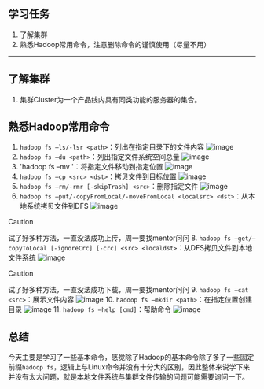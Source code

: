 ## 学习任务
1. 了解集群
2. 熟悉Hadoop常用命令，注意删除命令的谨慎使用（尽量不用）

---

## 了解集群
1. 集群Cluster为一个产品线内具有同类功能的服务器的集合。

## 熟悉Hadoop常用命令
1. `hadoop fs –ls/-lsr <path>`：列出在指定目录下的文件内容
![image](https://github.com/user-attachments/assets/123f7af4-50c5-47ac-80b4-b502854a270b)
2. `hadoop fs –du <path>`：列出指定文件系统空间总量
![image](https://github.com/user-attachments/assets/332912d2-aa67-4d97-8be0-171e29da8c5a)
4. 'hadoop fs –mv <src> <dst>'：将指定文件移动到指定位置
![image](https://github.com/user-attachments/assets/d0a0022a-bcdf-4b8c-84c2-7af88064353e)
5. `hadoop fs –cp <src> <dst>`：拷贝文件到目标位置
![image](https://github.com/user-attachments/assets/d3b66e78-b31a-4a22-9ab1-12da6d425089)
6. `hadoop fs –rm/-rmr [-skipTrash] <src>`：删除指定文件
![image](https://github.com/user-attachments/assets/974c2e24-eff4-44ff-b913-af8080e52668)
7. `hadoop fs –put/-copyFromLocal/-moveFromLocal <localsrc> <dst>`：从本地系统拷贝文件到DFS
![image](https://github.com/user-attachments/assets/5dab810d-cfa3-495e-9997-98e7a551202d)
> [!CAUTION]
试了好多种方法，一直没法成功上传，周一要找mentor问问
8. `hadoop fs –get/–copyToLocal [-ignoreCrc] [-crc] <src> <localdst>`：从DFS拷贝文件到本地文件系统
![image](https://github.com/user-attachments/assets/98b47aba-a84b-45ba-95d5-258e34c8283f)
> [!CAUTION]
试了好多种方法，一直没法成功下载，周一要找mentor问问
9. `hadoop fs –cat <src>`：展示文件内容
![image](https://github.com/user-attachments/assets/26a314a4-19f4-4e8c-8bb0-dee51ad2eec6)
10. `hadoop fs –mkdir <path>`：在指定位置创建目录
![image](https://github.com/user-attachments/assets/5f37a34c-22ae-4bed-aa53-804fbcb9387a)
11. `hadoop fs –help [cmd]`：帮助命令
![image](https://github.com/user-attachments/assets/7988bd21-6b3d-4288-82a8-84ae9377f25b)

## 总结
今天主要是学习了一些基本命令，感觉除了Hadoop的基本命令除了多了一些固定前缀`hadoop fs`，逻辑上与Linux命令并没有十分大的区别，因此整体来说学下来并没有太大问题，就是本地文件系统与集群文件传输的问题可能需要询问一下。